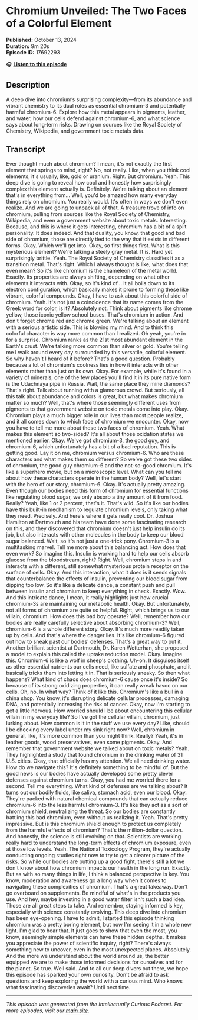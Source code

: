 # Chromium Unveiled: The Two Faces of a Colorful Element

**Published:** October 13, 2024  
**Duration:** 9m 20s  
**Episode ID:** 17692293

🎧 **[Listen to this episode](https://intellectuallycurious.buzzsprout.com/2529712/episodes/17692293-chromium-unveiled-the-two-faces-of-a-colorful-element)**

## Description

A deep dive into chromium’s surprising complexity—from its abundance and vibrant chemistry to its dual roles as essential chromium-3 and potentially harmful chromium-6. Explore how this metal appears in pigments, leather, and water, how our cells defend against chromium-6, and what science says about long‑term risks. Drawing on sources like the Royal Society of Chemistry, Wikipedia, and government toxic metals data.

## Transcript

Ever thought much about chromium? I mean, it's not exactly the first element that springs to mind, right? No, not really. Like, when you think cool elements, it's usually, like, gold or uranium. Right. But chromium. Yeah. This deep dive is going to reveal how cool and honestly how surprisingly complex this element actually is. Definitely. We're talking about an element that's in everything from... Well, you'd be amazed how many everyday things rely on chromium. You really would. It's often in ways we don't even realize. And we are going to unpack all of that. A treasure trove of info on chromium, pulling from sources like the Royal Society of Chemistry, Wikipedia, and even a government website about toxic metals. Interesting. Because, and this is where it gets interesting, chromium has a bit of a split personality. It does indeed. And that duality, you know, that good and bad side of chromium, those are directly tied to the way that it exists in different forms. Okay. Which we'll get into. Okay, so first things first. What is this mysterious element? We're talking a steely gray metal. It is. Hard yet surprisingly brittle. Yeah. The Royal Society of Chemistry classifies it as a transition metal. That's right. Which I always thought is like, what does that even mean? So it's like chromium is the chameleon of the metal world. Exactly. Its properties are always shifting, depending on what other elements it interacts with. Okay, so it's kind of... It all boils down to its electron configuration, which basically makes it prone to forming these like vibrant, colorful compounds. Okay, I have to ask about this colorful side of chromium. Yeah. It's not just a coincidence that its name comes from the Greek word for color, is it? Absolutely not. Think about pigments like chrome yellow, those iconic yellow school buses. That's chromium in action. And don't forget chrome red and chrome green. We're talking about an element with a serious artistic side. This is blowing my mind. And to think this colorful character is way more common than I realized. Oh yeah, you're in for a surprise. Chromium ranks as the 21st most abundant element in the Earth's crust. We're talking more common than silver or gold. You're telling me I walk around every day surrounded by this versatile, colorful element. So why haven't I heard of it before? That's a good question. Probably because a lot of chromium's coolness lies in how it interacts with other elements rather than just on its own. Okay. For example, while it's found in a variety of minerals, one of the few places you'll find it in its pure native form is the Udachnaya pipe in Russia. Wait, the same place they mine diamonds? That's right. Talk about running with a glamorous crowd. But seriously, all this talk about abundance and colors is great, but what makes chromium matter so much? Well, that's where those seemingly different uses from pigments to that government website on toxic metals come into play. Okay. Chromium plays a much bigger role in our lives than most people realize, and it all comes down to which face of chromium we encounter. Okay, now you have to tell me more about these two faces of chromium. Yeah. What makes this element so two-sided? It's all about those oxidation states we mentioned earlier. Okay. We've got chromium-3, the good guy, and chromium-6, which unfortunately has a bit of a bad reputation. This is getting good. Lay it on me, chromium versus chromium-6. Who are these characters and what makes them so different? So we've got these two sides of chromium, the good guy chromium-6 and the not-so-good chromium. It's like a superhero movie, but on a microscopic level. What can you tell me about how these characters operate in the human body? Well, let's start with the hero of our story, chromium-6. Okay. It's actually pretty amazing. Even though our bodies need this form of chromium for essential functions like regulating blood sugar, we only absorb a tiny amount of it from food. Really? Yeah, like 1 or 2 percent, that's it. That's wild. So it's like our bodies have this built-in mechanism to regulate chromium levels, only taking what they need. Precisely. And here's where it gets really cool. Dr. Joshua Hamilton at Dartmouth and his team have done some fascinating research on this, and they discovered that chromium doesn't just help insulin do its job, but also interacts with other molecules in the body to keep our blood sugar balanced. Wait, so it's not just a one-trick pony. Chromium-3 is a multitasking marvel. Tell me more about this balancing act. How does that even work? So imagine this. Insulin is working hard to help our cells absorb glucose from the bloodstream, right? Right. Well, chromium steps in and interacts with a different, still somewhat mysterious protein receptor on the surface of cells. Okay. And this interaction, what it does is it sends signals that counterbalance the effects of insulin, preventing our blood sugar from dipping too low. So it's like a delicate dance, a constant push and pull between insulin and chromium to keep everything in check. Exactly. Wow. And this intricate dance, I mean, it really highlights just how crucial chromium-3s are maintaining our metabolic health. Okay. But unfortunately, not all forms of chromium are quite so helpful. Right, which brings us to our villain, chromium. How does this bad boy operate? Well, remember how our bodies are really carefully selective about absorbing chromium-3? Well, chromium-6 is a whole different story. Okay. It's much more readily taken up by cells. And that's where the danger lies. It's like chromium-6 figured out how to sneak past our bodies' defenses. That's a great way to put it. Another brilliant scientist at Dartmouth, Dr. Karen Wetterhan, she proposed a model to explain this called the uptake reduction model. Okay. Imagine this. Chromium-6 is like a wolf in sheep's clothing. Uh-oh. It disguises itself as other essential nutrients our cells need, like sulfate and phosphate, and it basically tricks them into letting it in. That is seriously sneaky. So then what happens? What kind of chaos does chromium-6 cause once it's inside? So because of its strong oxidizing properties, it can really wreak havoc on our cells. Oh, no. In what way? Think of it like this. Chromium's like a bull in a china shop. You know, it's disrupting delicate cellular processes, damaging DNA, and potentially increasing the risk of cancer. Okay, now I'm starting to get a little nervous. How worried should I be about encountering this cellular villain in my everyday life? So I've got the cellular villain, chromium, just lurking about. How common is it in the stuff we use every day? Like, should I be checking every label under my sink right now? Well, chromium in general, like, it's more common than you might think. Really? Yeah, it's in leather goods, wood preservatives, even some pigments. Okay. And remember that government website we talked about on toxic metals? Yeah. They highlighted a study that found chromium in the drinking water of 31 U.S. cities. Okay, that officially has my attention. We all need drinking water. How do we navigate this? It's definitely something to be mindful of. But the good news is our bodies have actually developed some pretty clever defenses against chromium turns. Okay, you had me worried there for a second. Tell me everything. What kind of defenses are we talking about? It turns out our bodily fluids, like saliva, stomach acid, even our blood. Okay. They're packed with natural chemical compounds that can actually reduce chromium-6 into the less harmful chromium-3. It's like they act as a sort of chromium shield, neutralizing the threat. So our bodies are constantly battling this bad chromium, even without us realizing it. Yeah. That's pretty impressive. But is this chromium shield enough to protect us completely from the harmful effects of chromium? That's the million-dollar question. And honestly, the science is still evolving on that. Scientists are working really hard to understand the long-term effects of chromium exposure, even at those low levels. Yeah. The National Toxicology Program, they're actually conducting ongoing studies right now to try to get a clearer picture of the risks. So while our bodies are putting up a good fight, there's still a lot we don't know about how chromium impacts our health in the long run. Exactly. But as with so many things in life, I think a balanced perspective is key. You know, moderation and awareness go a long way when it comes to navigating these complexities of chromium. That's a great takeaway. Don't go overboard on supplements. Be mindful of what's in the products you use. And hey, maybe investing in a good water filter isn't such a bad idea. Those are all great steps to take. And remember, staying informed is key, especially with science constantly evolving. This deep dive into chromium has been eye-opening. I have to admit, I started this episode thinking chromium was a pretty boring element, but now I'm seeing it in a whole new light. I'm glad to hear that. It just goes to show that even the most, you know, seemingly simple elements can have these hidden depths. It makes you appreciate the power of scientific inquiry, right? There's always something new to uncover, even in the most unexpected places. Absolutely. And the more we understand about the world around us, the better equipped we are to make those informed decisions for ourselves and for the planet. So true. Well said. And to all our deep divers out there, we hope this episode has sparked your own curiosity. Don't be afraid to ask questions and keep exploring the world with a curious mind. Who knows what fascinating discoveries await? Until next time.

---
*This episode was generated from the Intellectually Curious Podcast. For more episodes, visit our [main site](https://intellectuallycurious.buzzsprout.com).*
